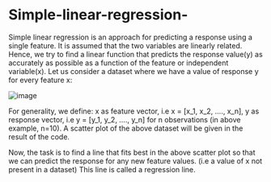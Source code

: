 # Simple-linear-regression-
Simple linear regression is an approach for predicting a response using a single feature.
It is assumed that the two variables are linearly related. Hence, we try to find a linear function that predicts the response value(y) as accurately as possible as a function of the feature or independent variable(x).
Let us consider a dataset where we have a value of response y for every feature x: 

![image](https://user-images.githubusercontent.com/76909600/149725730-88830aa4-2929-432c-b38d-8a41b9f432e0.png)

For generality, we define:
x as feature vector, i.e x = [x_1, x_2, …., x_n],
y as response vector, i.e y = [y_1, y_2, …., y_n]
for n observations (in above example, n=10).
A scatter plot of the above dataset will be given in the result of the code.

Now, the task is to find a line that fits best in the above scatter plot so that we can predict the response for any new feature values. (i.e a value of x not present in a dataset)
This line is called a regression line.
